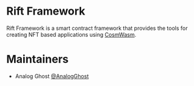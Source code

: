 # Rift Framework

Rift Framework is a smart contract framework that provides the tools for creating NFT based applications using [CosmWasm](https://cosmwasm.com).

# Maintainers

- Analog Ghost [@AnalogGhost](https://github.com/AnalogGhost)
